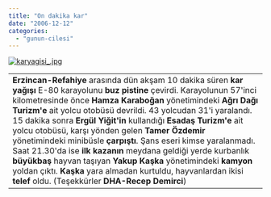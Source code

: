 ```yaml
---
title: "On dakika kar"
date: "2006-12-12"
categories: 
  - "gunun-cilesi"
---
```


[![karyagisi_.jpg](/uploads/2006/12/karyagisi_.jpg)](http://nezihuzel.net/2006/12/12/on-dakika-kar/karyagisi_jpg/ "karyagisi_.jpg")

<table cellspacing="0" cellpadding="0" width="639" border="0"><tbody><tr><td><strong>Erzincan-Refahiye</strong> arasında dün akşam 10 dakika süren<strong> kar yağışı</strong> E-80 karayolunu <strong>buz pistine</strong> çevirdi. Karayolunun 57'inci kilometresinde önce <strong>Hamza Karaboğan</strong> yönetimindeki <strong>Ağrı Dağı Turizm'e</strong> ait yolcu otobüsü devrildi. 43 yolcudan 31'i yaralandı. 15 dakika sonra <strong>Ergül Yiğit'in</strong> kullandığı <strong>Esadaş Turizm'e</strong> ait yolcu otobüsü, karşı yönden gelen <strong>Tamer Özdemir</strong> yönetimindeki minibüsle <strong>çarpıştı</strong>. Şans eseri kimse yaralanmadı. Saat 21.30'da ise<strong> ilk kazanın</strong> meydana geldiği yerde kurbanlık <strong>büyükbaş </strong>hayvan taşıyan <strong>Yakup Kaşka</strong> yönetimindeki <strong>kamyon</strong> yoldan çıktı. <strong>Kaşka</strong> yara almadan kurtuldu, hayvanlardan ikisi<strong> telef</strong> oldu. (Teşekkürler<strong> DHA-Recep Demirci</strong>)</td></tr></tbody></table>
